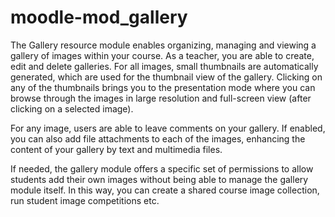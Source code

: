 moodle-mod_gallery
==================

The Gallery resource module enables organizing, managing and viewing a gallery of images within your course. As a teacher, you are able to create, edit and delete galleries. For all images, small thumbnails are automatically generated, which are used for the thumbnail view of the gallery. Clicking on any of the thumbnails brings you to the presentation mode where you can browse through the images in large resolution and full-screen view (after clicking on a selected image).

For any image, users are able to leave comments on your gallery. If enabled, you can also add file attachments to each of the images, enhancing the content of your gallery by text and multimedia files.

If needed, the gallery module offers a specific set of permissions to allow students add their own images without being able to manage the gallery module itself. In this way, you can create a shared course image collection, run student image competitions etc.

